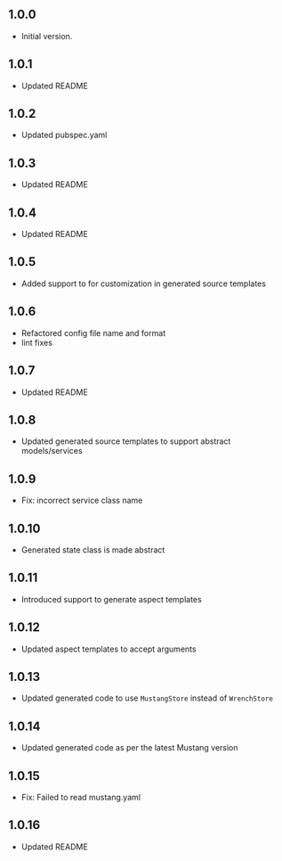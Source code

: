 ## 1.0.0

- Initial version.

## 1.0.1
- Updated README

## 1.0.2
- Updated pubspec.yaml

## 1.0.3
- Updated README

## 1.0.4
- Updated README

## 1.0.5
- Added support to for customization in generated source templates

## 1.0.6
- Refactored config file name and format
- lint fixes

## 1.0.7
- Updated README

## 1.0.8
- Updated generated source templates to support abstract models/services

## 1.0.9
- Fix: incorrect service class name

## 1.0.10
- Generated state class is made abstract

## 1.0.11
- Introduced support to generate aspect templates

## 1.0.12
- Updated aspect templates to accept arguments

## 1.0.13
- Updated generated code to use `MustangStore` instead of `WrenchStore`

## 1.0.14
- Updated generated code as per the latest Mustang version

## 1.0.15
- Fix: Failed to read mustang.yaml

## 1.0.16
- Updated README
